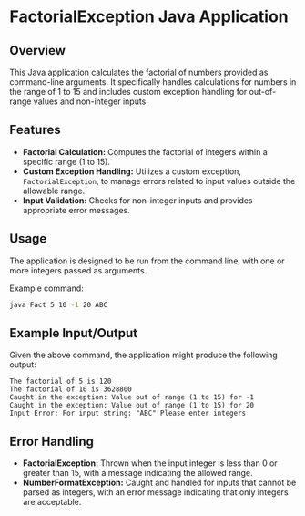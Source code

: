 # FactorialException Java Application

## Overview
This Java application calculates the factorial of numbers provided as command-line arguments. It specifically handles calculations for numbers in the range of 1 to 15 and includes custom exception handling for out-of-range values and non-integer inputs.

## Features
- **Factorial Calculation:** Computes the factorial of integers within a specific range (1 to 15).
- **Custom Exception Handling:** Utilizes a custom exception, `FactorialException`, to manage errors related to input values outside the allowable range.
- **Input Validation:** Checks for non-integer inputs and provides appropriate error messages.

## Usage
The application is designed to be run from the command line, with one or more integers passed as arguments. 

Example command:
```bash
java Fact 5 10 -1 20 ABC
```

## Example Input/Output
Given the above command, the application might produce the following output:
```
The factorial of 5 is 120
The factorial of 10 is 3628800
Caught in the exception: Value out of range (1 to 15) for -1
Caught in the exception: Value out of range (1 to 15) for 20
Input Error: For input string: "ABC" Please enter integers
```

## Error Handling
- **FactorialException:** Thrown when the input integer is less than 0 or greater than 15, with a message indicating the allowed range.
- **NumberFormatException:** Caught and handled for inputs that cannot be parsed as integers, with an error message indicating that only integers are acceptable.
